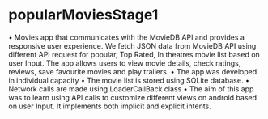 # popularMoviesStage1
•	Movies app that communicates with the MovieDB API and provides a responsive user experience. We fetch JSON data from MovieDB API using different API request for popular, Top Rated, In theatres movie list based on user Input. The app allows users to view movie details, check ratings, reviews, save favourite movies  and play trailers. 
•	The app was developed in individual capacity
•	The movie list is stored using SQLite database.
•	Network calls are made using LoaderCallBack class 
•	The aim of this app was to learn using API calls to customize different views on android based on user Input. It implements both implicit and explicit intents.

